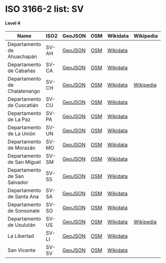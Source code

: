 # ISO 3166-2 list: SV


#### Level 4
Name | ISO2 | GeoJSON | OSM | Wikidata | Wikipedia | population 
--- | --- | --- | --- | --- | --- | --: 
Departamento de Ahuachapán | SV-AH | [GeoJSON](../../export/geojson/q7/iso2/SV/SV-AH.geojson) | [OSM](https://www.openstreetmap.org/relation/3623374) | [Wikidata](https://www.wikidata.org/wiki/Q572993) |  | 319,503
Departamento de Cabañas | SV-CA | [GeoJSON](../../export/geojson/q7/iso2/SV/SV-CA.geojson) | [OSM](https://www.openstreetmap.org/relation/3624451) | [Wikidata](https://www.wikidata.org/wiki/Q914058) |  | 214,150
Departamento de Chalatenango | SV-CH | [GeoJSON](../../export/geojson/q7/iso2/SV/SV-CH.geojson) | [OSM](https://www.openstreetmap.org/relation/3624440) | [Wikidata](https://www.wikidata.org/wiki/Q522221) | [Wikipedia](http://en.wikipedia.org/wiki/es%3ADepartamento_de_Chalatenango) | 274,878
Departamento de Cuscatlán | SV-CU | [GeoJSON](../../export/geojson/q7/iso2/SV/SV-CU.geojson) | [OSM](https://www.openstreetmap.org/relation/3624439) | [Wikidata](https://www.wikidata.org/wiki/Q1130677) |  | 216,446
Departamento de La Paz | SV-PA | [GeoJSON](../../export/geojson/q7/iso2/SV/SV-PA.geojson) | [OSM](https://www.openstreetmap.org/relation/3624477) | [Wikidata](https://www.wikidata.org/wiki/Q1129788) |  | 288,022
Departamento de La Unión | SV-UN | [GeoJSON](../../export/geojson/q7/iso2/SV/SV-UN.geojson) | [OSM](https://www.openstreetmap.org/relation/3625432) | [Wikidata](https://www.wikidata.org/wiki/Q1130688) |  | 372,271
Departamento de Morazán | SV-MO | [GeoJSON](../../export/geojson/q7/iso2/SV/SV-MO.geojson) | [OSM](https://www.openstreetmap.org/relation/3625421) | [Wikidata](https://www.wikidata.org/wiki/Q1122836) |  | 251,447
Departamento de San Miguel | SV-SM | [GeoJSON](../../export/geojson/q7/iso2/SV/SV-SM.geojson) | [OSM](https://www.openstreetmap.org/relation/3625408) | [Wikidata](https://www.wikidata.org/wiki/Q930804) |  | 546,022
Departamento de San Salvador | SV-SS | [GeoJSON](../../export/geojson/q7/iso2/SV/SV-SS.geojson) | [OSM](https://www.openstreetmap.org/relation/3624436) | [Wikidata](https://www.wikidata.org/wiki/Q1543219) |  | 2,266,387
Departamento de Santa Ana | SV-SA | [GeoJSON](../../export/geojson/q7/iso2/SV/SV-SA.geojson) | [OSM](https://www.openstreetmap.org/relation/3624100) | [Wikidata](https://www.wikidata.org/wiki/Q671158) |  | 523,655
Departamento de Sonsonate | SV-SO | [GeoJSON](../../export/geojson/q7/iso2/SV/SV-SO.geojson) | [OSM](https://www.openstreetmap.org/relation/3624092) | [Wikidata](https://www.wikidata.org/wiki/Q212540) |  | 518,522
Departamento de Usulután | SV-US | [GeoJSON](../../export/geojson/q7/iso2/SV/SV-US.geojson) | [OSM](https://www.openstreetmap.org/relation/3625389) | [Wikidata](https://www.wikidata.org/wiki/Q1122748) | [Wikipedia](http://en.wikipedia.org/wiki/en%3AUsulut%C3%A1n%20Department) | 464,883
La Libertad | SV-LI | [GeoJSON](../../export/geojson/q7/iso2/SV/SV-LI.geojson) | [OSM](https://www.openstreetmap.org/relation/3624113) | [Wikidata](https://www.wikidata.org/wiki/Q930820) |  | 842,624
San Vicente | SV-SV | [GeoJSON](../../export/geojson/q7/iso2/SV/SV-SV.geojson) | [OSM](https://www.openstreetmap.org/relation/3624468) | [Wikidata](https://www.wikidata.org/wiki/Q1130180) |  | 230,205
